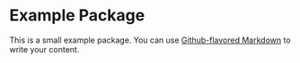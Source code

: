 # Example Package

This is a small example package. You can use
[Github-flavored Markdown](https://guides.github.com/features/mastering-markdown/)
to write your content.
